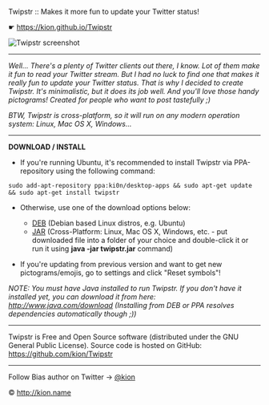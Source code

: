 Twipstr :: Makes it more fun to update your Twitter status!

☛ https://kion.github.io/Twipstr

![Twipstr screenshot](https://kion.github.io/Twipstr/twipstr.png)

***

_Well... There's a plenty of Twitter clients out there, I know._
_Lot of them make it fun to *read* your Twitter stream._
_But I had no luck to find one that makes it really fun to *update* your Twitter status._
_That is why I decided to create Twipstr._
_It's minimalistic, but it does its job well._
_And you'll love those handy pictograms!_
_Created for people who want to post tastefully ;)_

_BTW, Twipstr is cross-platform, so it will run on any modern operation system: Linux, Mac OS X, Windows..._

***

**DOWNLOAD / INSTALL**

* If you're running Ubuntu, it's recommended to install Twipstr via PPA-repository using the following command:
```
sudo add-apt-repository ppa:ki0n/desktop-apps && sudo apt-get update && sudo apt-get install twipstr
```

* Otherwise, use one of the download options below:

	* [DEB](https://github.com/kion/Twipstr/releases/download/v1.4.1/twipstr.deb) (Debian based Linux distros, e.g. Ubuntu)
	* [JAR](https://github.com/kion/Twipstr/releases/download/v1.4.1/twipstr.jar) (Cross-Platform: Linux, Mac OS X, Windows, etc. - put downloaded file into a folder of your choice and double-click it or run it using **java -jar twipstr.jar** command)

* If you're updating from previous version and want to get new pictograms/emojis, go to settings and click "Reset symbols"!

_NOTE: You must have Java installed to run Twipstr.
If you don't have it installed yet, you can download it from here: 
http://www.java.com/download
(Installing from DEB or PPA resolves dependencies automatically though ;))_

***

Twipstr is Free and Open Source software (distributed under the GNU General Public License).
Source code is hosted on GitHub: https://github.com/kion/Twipstr

***

Follow Bias author on Twitter &rarr; [@kion](http://twitter.com/kion)

© http://kion.name
